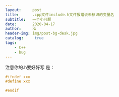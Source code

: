```yaml
---
layout:     post
title:      .cpp文件include.h文件报错说未标识的变量名
subtitle:   一个小问题
date:       2020-04-17
author:     泓
header-img: img/post-bg-desk.jpg
catalog: 	 true
tags:
    - C++
    - bug
---
```


注意你的.h要好好写
是：

```c++
#ifndef xxx
#define xxx

#endif
```


